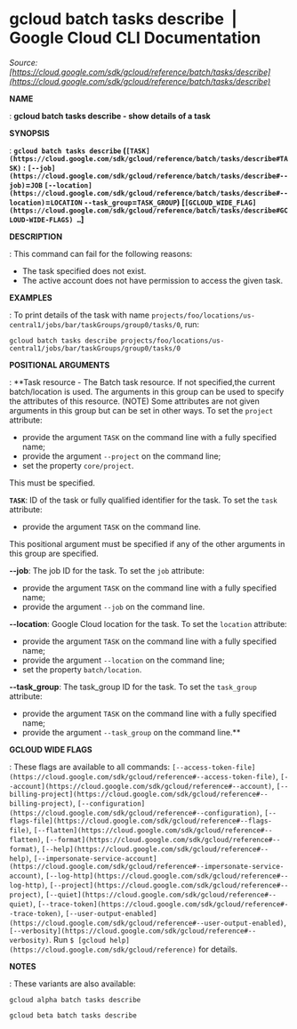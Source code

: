 # gcloud batch tasks describe  |  Google Cloud CLI Documentation

*Source: [https://cloud.google.com/sdk/gcloud/reference/batch/tasks/describe](https://cloud.google.com/sdk/gcloud/reference/batch/tasks/describe)*

**NAME**

: **gcloud batch tasks describe - show details of a task**

**SYNOPSIS**

: **`gcloud batch tasks describe` (`[TASK](https://cloud.google.com/sdk/gcloud/reference/batch/tasks/describe#TASK)` : `[--job](https://cloud.google.com/sdk/gcloud/reference/batch/tasks/describe#--job)`=`JOB` `[--location](https://cloud.google.com/sdk/gcloud/reference/batch/tasks/describe#--location)`=`LOCATION` `--task_group`=`TASK_GROUP`) [`[GCLOUD_WIDE_FLAG](https://cloud.google.com/sdk/gcloud/reference/batch/tasks/describe#GCLOUD-WIDE-FLAGS) …`]**

**DESCRIPTION**

: This command can fail for the following reasons:

- The task specified does not exist.
- The active account does not have permission to access the given task.

**EXAMPLES**

: To print details of the task with name
`projects/foo/locations/us-central1/jobs/bar/taskGroups/group0/tasks/0`,
run:

```
gcloud batch tasks describe projects/foo/locations/us-central1/jobs/bar/taskGroups/group0/tasks/0
```

**POSITIONAL ARGUMENTS**

: **Task resource - The Batch task resource. If not specified,the current
batch/location is used. The arguments in this group can be used to specify the
attributes of this resource. (NOTE) Some attributes are not given arguments in
this group but can be set in other ways.
To set the `project` attribute:

- provide the argument `TASK` on the command line with a fully
specified name;
- provide the argument `--project` on the command line;
- set the property `core/project`.

This must be specified.

**`TASK`**:
ID of the task or fully qualified identifier for the task.
To set the `task` attribute:

- provide the argument `TASK` on the command line.

This positional argument must be specified if any of the other arguments in this
group are specified.

**--job**:
The job ID for the task.
To set the `job` attribute:

- provide the argument `TASK` on the command line with a fully
specified name;
- provide the argument `--job` on the command line.

**--location**:
Google Cloud location for the task.
To set the `location` attribute:

- provide the argument `TASK` on the command line with a fully
specified name;
- provide the argument `--location` on the command line;
- set the property `batch/location`.

**--task_group**:
The task_group ID for the task.
To set the `task_group` attribute:

- provide the argument `TASK` on the command line with a fully
specified name;
- provide the argument `--task_group` on the command line.**

**GCLOUD WIDE FLAGS**

: These flags are available to all commands: `[--access-token-file](https://cloud.google.com/sdk/gcloud/reference#--access-token-file)`,
`[--account](https://cloud.google.com/sdk/gcloud/reference#--account)`, `[--billing-project](https://cloud.google.com/sdk/gcloud/reference#--billing-project)`,
`[--configuration](https://cloud.google.com/sdk/gcloud/reference#--configuration)`,
`[--flags-file](https://cloud.google.com/sdk/gcloud/reference#--flags-file)`,
`[--flatten](https://cloud.google.com/sdk/gcloud/reference#--flatten)`, `[--format](https://cloud.google.com/sdk/gcloud/reference#--format)`, `[--help](https://cloud.google.com/sdk/gcloud/reference#--help)`, `[--impersonate-service-account](https://cloud.google.com/sdk/gcloud/reference#--impersonate-service-account)`,
`[--log-http](https://cloud.google.com/sdk/gcloud/reference#--log-http)`,
`[--project](https://cloud.google.com/sdk/gcloud/reference#--project)`, `[--quiet](https://cloud.google.com/sdk/gcloud/reference#--quiet)`, `[--trace-token](https://cloud.google.com/sdk/gcloud/reference#--trace-token)`, `[--user-output-enabled](https://cloud.google.com/sdk/gcloud/reference#--user-output-enabled)`,
`[--verbosity](https://cloud.google.com/sdk/gcloud/reference#--verbosity)`.
Run `$ [gcloud help](https://cloud.google.com/sdk/gcloud/reference)` for details.

**NOTES**

: These variants are also available:

```
gcloud alpha batch tasks describe
```

```
gcloud beta batch tasks describe
```
